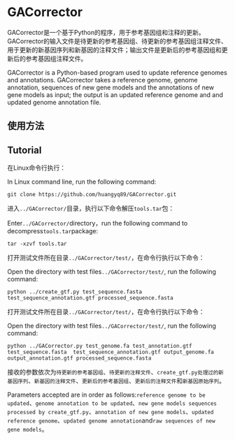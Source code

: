 # GACorrector

GACorrector是一个基于Python的程序，用于参考基因组和注释的更新。GACorrector的输入文件是待更新的参考基因组、待更新的参考基因组注释文件、用于更新的新基因序列和新基因的注释文件；输出文件是更新后的参考基因组和更新后的参考基因组注释文件。

GACorrector is a Python-based program used to update reference genomes and annotations. GACorrector takes a reference genome, genome annotation, sequences of new gene models and the annotations of new gene models as input; the output is an updated reference genome and and updated genome annotation file.

## 使用方法
## Tutorial

在Linux命令行执行：

In Linux command line, run the following command:

    git clone https://github.com/huangyq89/GACorrector.git

进入`../GACorrector/`目录，执行以下命令解压`tools.tar`包：

Enter`../GACorrector/`directory，run the following command to decompress`tools.tar`package:

    tar -xzvf tools.tar

打开测试文件所在目录`../GACorrector/test/`，在命令行执行以下命令：

Open the directory with test files`../GACorrector/test/`, run the following command:

    python ../create_gtf.py test_sequence.fasta test_sequence_annotation.gtf processed_sequence.fasta

打开测试文件所在目录`../GACorrector/test/`，在命令行执行以下命令：

Open the directory with test files`../GACorrector/test/`, run the following command:

    python ../GACorrector.py test_genome.fa test_annotation.gtf test_sequence.fasta  test_sequence_annotation.gtf output_genome.fa output_annotation.gtf processed_sequence.fasta

接收的参数依次为`待更新的参考基因组`、`待更新的注释文件`、`create_gtf.py处理过的新基因序列`、`新基因的注释文件`、`更新后的参考基因组`、`更新后的注释文件`和`新基因原始序列`。

Parameters accepted are in order as follows:`reference genome to be updated`、`genome annotation to be updated`、`new gene models sequences processed by create_gtf.py`、`annotation of new gene models`、`updated reference genome`、`updated genome annotation`and`raw sequences of new gene models`。
